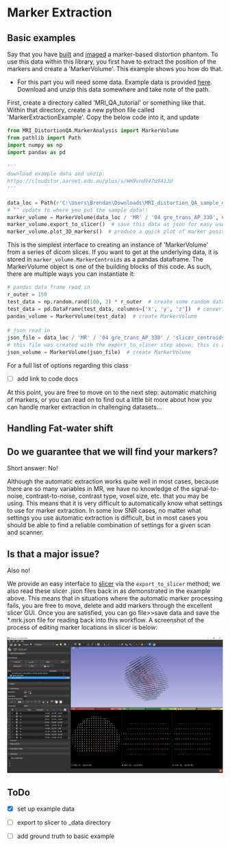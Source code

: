 # Marker Extraction

## Basic examples

Say that you have [built](https://acrf-image-x-institute.github.io/MRI_DistortionPhantom/phantom_construction.html) and [imaged](https://acrf-image-x-institute.github.io/MRI_DistortionPhantom/phantom_imaging.html) a marker-based distortion phantom. To use this data within this library, you first have to extract the position of the markers and create a 'MarkerVolume'. This example shows you how do that.

- For this part you will need some data. Example data is provided [here](https://cloudstor.aarnet.edu.au/plus/s/Wm9vndV47u941JU). Download and unzip this data somewhere and take note of the path.

First, create a directory called 'MRI_QA_tutorial' or something like that. Within that directory, create a new python file called 'MarkerExtractionExample'. Copy the below code into it, and update

```python
from MRI_DistortionQA.MarkerAnalysis import MarkerVolume
from pathlib import Path
import numpy as np
import pandas as pd

'''
download example data and unzip:
https://cloudstor.aarnet.edu.au/plus/s/Wm9vndV47u941JU
'''

data_loc = Path(r'C:\Users\Brendan\Downloads\MRI_distortion_QA_sample_data\MRI_distortion_QA_sample_data')
# ^^ update to where you put the sample data!!
marker_volume = MarkerVolume(data_loc / 'MR' / '04 gre_trans_AP_330', verbose=False)
marker_volume.export_to_slicer()  # save this data as json for easy use later
marker_volume.plot_3D_markers()  # produce a quick plot of marker positions
```

This is the simplest interface to creating an instance of 'MarkerVolume' from a series of dicom slices. If you want to get at the underlying data, it is stored in ```marker_volume.MarkerCentroids``` as a pandas dataframe. The MarkerVolume object is one of the building blocks of this code. As such, there are multiple ways you can instantiate it:

```python
# pandas data frame read in
r_outer = 150
test_data = np.random.rand(100, 3) * r_outer  # create some random data
test_data = pd.DataFrame(test_data, columns=['x', 'y', 'z'])  # convert to data frame
pandas_volume = MarkerVolume(test_data)  # create MarkerVolume

# json read in
json_file = data_loc / 'MR' / '04 gre_trans_AP_330' / 'slicer_centroids.mrk.json'
# this file was created with the export_to_slicer step above; this is also the format used by slicer
json_volume = MarkerVolume(json_file)  # create MarkerVolume
```

For a full list of options regarding this class

- [ ] add link to code docs

At this point, you are free to move on to the next step: automatic matching of markers, or you can read on to find out a little bit more about how you can handle marker extraction in challenging datasets...

## Handling Fat-water shift 



## Do we guarantee that we will find your markers?

Short answer: No! 

Although the automatic extraction works quite well in most cases, because there are so many variables in MR, we have no knowledge of the signal-to-noise, contrast-to-noise, contrast type, voxel size, etc. that you may be using. This means that it is very difficult to automatically know what settings to use for marker extraction. In some low SNR cases, no matter what settings you use automatic extraction is difficult, but in most cases you should be able to find a reliable combination of settings for a given scan and scanner.

## Is that a major issue?

Also no!

We provide an easy interface to [slicer](https://www.slicer.org/) via the ```export_to_slicer``` method; we also read these slicer .json files back in as demonstrated in the example above. This means that in situations where the automatic marker processing fails, you are free to move, delete and add markers through the excellent slicer GUI. Once you are satisfied, you can go file>>save data and save the *.mrk.json file for reading back into this workflow. A screenshot of the process of editing marker locations in slicer is below:

![](__resources/Slicer_Markers_screengrab.PNG)

## ToDo

- [x] set up example data

- [ ] export to slicer to _data directory

- [ ] add ground truth to basic example

  